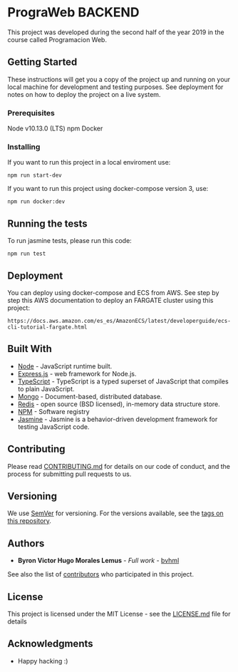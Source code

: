 # PrograWeb BACKEND

This project was developed during the second half of the year 2019 in the course called Programacion Web.

## Getting Started

These instructions will get you a copy of the project up and running on your local machine for development and testing purposes. See deployment for notes on how to deploy the project on a live system.

### Prerequisites

Node v10.13.0 (LTS)
npm
Docker

### Installing

If you want to run this project in a local enviroment use:
```
npm run start-dev
```
If you want to run this project using docker-compose version 3, use:
```
npm run docker:dev
```
## Running the tests

To run jasmine tests, please run this code:

```
npm run test
```
## Deployment

You can deploy using docker-compose and ECS from AWS. See step by step this AWS documentation to deploy an FARGATE cluster using this project:
```
https://docs.aws.amazon.com/es_es/AmazonECS/latest/developerguide/ecs-cli-tutorial-fargate.html
```
## Built With

* [Node](https://nodejs.org/es/) - JavaScript runtime built.
* [Express.js](http://expressjs.com/) - web framework for Node.js.
* [TypeScript](http://expressjs.com/) - TypeScript is a typed superset of JavaScript that compiles to plain JavaScript.
* [Mongo](https://www.mongodb.com/) - Document-based, distributed database.
* [Redis](https://redis.io/) - open source (BSD licensed), in-memory data structure store.
* [NPM](https://www.npmjs.com/) - Software registry
* [Jasmine](https://jasmine.github.io/) - Jasmine is a behavior-driven development framework for testing JavaScript code. 

## Contributing

Please read [CONTRIBUTING.md](https://gist.github.com/PurpleBooth/b24679402957c63ec426) for details on our code of conduct, and the process for submitting pull requests to us.

## Versioning

We use [SemVer](http://semver.org/) for versioning. For the versions available, see the [tags on this repository](https://github.com/your/project/tags). 

## Authors

* **Byron Victor Hugo Morales Lemus** - *Full work* - [bvhml](https://github.com/bvhml)

See also the list of [contributors](https://github.com/bvhml/prograWebBackend/graphs/contributors) who participated in this project.

## License

This project is licensed under the MIT License - see the [LICENSE.md](LICENSE.md) file for details

## Acknowledgments

* Happy hacking :)
